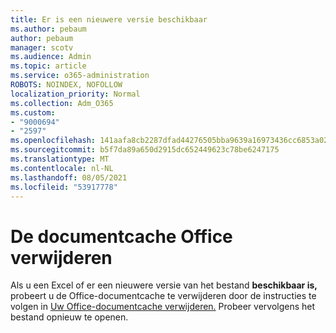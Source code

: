 ```yaml
---
title: Er is een nieuwere versie beschikbaar
ms.author: pebaum
author: pebaum
manager: scotv
ms.audience: Admin
ms.topic: article
ms.service: o365-administration
ROBOTS: NOINDEX, NOFOLLOW
localization_priority: Normal
ms.collection: Adm_O365
ms.custom:
- "9000694"
- "2597"
ms.openlocfilehash: 141aafa8cb2287dfad44276505bba9639a16973436cc6853a026f9cc5ee44863
ms.sourcegitcommit: b5f7da89a650d2915dc652449623c78be6247175
ms.translationtype: MT
ms.contentlocale: nl-NL
ms.lasthandoff: 08/05/2021
ms.locfileid: "53917778"
---
```

# <a name="delete-the-office-document-cache"></a>De documentcache Office verwijderen

Als u een Excel of er een nieuwere versie van het bestand **beschikbaar is,** probeert u de Office-documentcache te verwijderen door de instructies te volgen in [Uw Office-documentcache verwijderen.](https://support.office.com/article/b1d3765e-d71b-4bb8-99ca-acd22c42995d) Probeer vervolgens het bestand opnieuw te openen.
